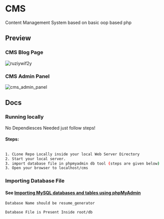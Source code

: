# CMS
Content Management System based on basic oop based php

## Preview

### CMS Blog Page
![ruziywif2y](https://user-images.githubusercontent.com/43413309/53633592-f4d85280-3c3d-11e9-86b7-ea065f75893e.gif)

### CMS Admin Panel
![cms_admin_panel](https://user-images.githubusercontent.com/43413309/53633943-e2124d80-3c3e-11e9-83dd-7152c0b4d98d.gif)



## Docs

### Running locally
No Dependiesces Needed just follow steps!
#### Steps: 
```sh

1. CLone Repo Locally inside your local Web Server Directory
2. Start your local server.
3. import database file in phpmyadmin db tool (steps are given below)
3. Open your browser to localhost/cms

```

### Importing Database File

#### See [Importing MySQL databases and tables using phpMyAdmin](https://youtu.be/jW5lrS6EUPM)
```sh
Database Name should be resume_generator
```
```sh
Database File is Present Inside root/db
```
